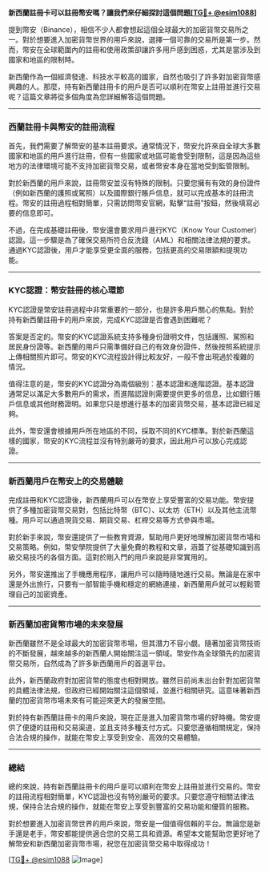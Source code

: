 **新西蘭註冊卡可以註冊幣安嗎？讓我們來仔細探討這個問題[[TG💪+ @esim1088](https://t.me/s/esim1088)]**

提到幣安（Binance），相信不少人都會想起這個全球最大的加密貨幣交易所之一。對於想要進入加密貨幣世界的用戶來說，選擇一個可靠的交易所是第一步。然而，幣安在全球範圍內的註冊和使用政策卻讓許多用戶感到困惑，尤其是當涉及到國家和地區的限制時。

新西蘭作為一個經濟發達、科技水平較高的國家，自然也吸引了許多對加密貨幣感興趣的人。那麼，持有新西蘭註冊卡的用戶是否可以順利在幣安上註冊並進行交易呢？這篇文章將從多個角度為您詳細解答這個問題。

---

### 西蘭註冊卡與幣安的註冊流程

首先，我們需要了解幣安的基本註冊要求。通常情況下，幣安允許來自全球大多數國家和地區的用戶進行註冊，但有一些國家或地區可能會受到限制，這是因為這些地方的法律環境可能不支持加密貨幣交易，或者幣安本身在當地受到監管限制。

對於新西蘭的用戶來說，註冊幣安並沒有特殊的限制。只要您擁有有效的身份證件（例如新西蘭的護照或駕照）以及國際銀行賬戶信息，就可以完成基本的註冊流程。幣安的註冊過程相對簡單，只需訪問幣安官網，點擊“註冊”按鈕，然後填寫必要的信息即可。

不過，在完成基礎註冊後，幣安還會要求用戶進行KYC（Know Your Customer）認證。這一步驟是為了確保交易所符合反洗錢（AML）和相關法律法規的要求。通過KYC認證後，用戶才能享受更全面的服務，包括更高的交易限額和提現功能。

---

### KYC認證：幣安註冊的核心環節

KYC認證是幣安註冊過程中非常重要的一部分，也是許多用戶關心的焦點。對於持有新西蘭註冊卡的用戶來說，完成KYC認證是否會遇到困難呢？

答案是否定的。幣安的KYC認證系統支持多種身份證明文件，包括護照、駕照和居民身份證等。新西蘭的用戶只需準備好自己的有效身份證件，然後按照系統提示上傳相關照片即可。幣安的KYC流程設計得比較友好，一般不會出現過於複雜的情況。

值得注意的是，幣安的KYC認證分為兩個級別：基本認證和進階認證。基本認證通常足以滿足大多數用戶的需求，而進階認證則需要提供更多的信息，比如銀行賬戶信息或其他財務證明。如果您只是想進行基本的加密貨幣交易，基本認證已經足夠。

此外，幣安還會根據用戶所在地區的不同，採取不同的KYC標準。對於新西蘭這樣的國家，幣安的KYC流程並沒有特別嚴苛的要求，因此用戶可以放心完成認證。

---

### 新西蘭用戶在幣安上的交易體驗

完成註冊和KYC認證後，新西蘭用戶可以在幣安上享受豐富的交易功能。幣安提供了多種加密貨幣交易對，包括比特幣（BTC）、以太坊（ETH）以及其他主流幣種。用戶可以通過現貨交易、期貨交易、杠桿交易等方式參與市場。

對於新手來說，幣安還提供了一些教育資源，幫助用戶更好地理解加密貨幣市場和交易策略。例如，幣安學院提供了大量免費的教程和文章，涵蓋了從基礎知識到高級交易技巧的各個方面。這對於剛入門的用戶來說是非常實用的。

另外，幣安還推出了手機應用程序，讓用戶可以隨時隨地進行交易。無論是在家中還是外出旅行，只要有一部智能手機和穩定的網絡連接，新西蘭用戶就可以輕鬆管理自己的加密資產。

---

### 新西蘭加密貨幣市場的未來發展

新西蘭雖然不是全球最大的加密貨幣市場，但其潛力不容小覷。隨著加密貨幣技術的不斷發展，越來越多的新西蘭人開始關注這一領域。幣安作為全球領先的加密貨幣交易所，自然成為了許多新西蘭用戶的首選平台。

此外，新西蘭政府對加密貨幣的態度也相對開放。雖然目前尚未出台針對加密貨幣的具體法律法規，但政府已經開始關注這個領域，並進行相關研究。這意味著新西蘭的加密貨幣市場未來有可能迎來更大的發展空間。

對於持有新西蘭註冊卡的用戶來說，現在正是進入加密貨幣市場的好時機。幣安提供了便捷的註冊和交易渠道，並且支持多種支付方式。只要您遵循相關規定，保持合法合規的操作，就能在幣安上享受到安全、高效的交易體驗。

---

### 總結

總的來說，持有新西蘭註冊卡的用戶是可以順利在幣安上註冊並進行交易的。幣安的註冊流程相對簡單，KYC認證也沒有特別嚴苛的要求。只要您遵守相關法律法規，保持合法合規的操作，就能在幣安上享受到豐富的交易功能和優質的服務。

對於想要進入加密貨幣世界的用戶來說，幣安是一個值得信賴的平台。無論您是新手還是老手，幣安都能提供適合您的交易工具和資源。希望本文能幫助您更好地了解幣安和新西蘭加密貨幣市場，祝您在加密貨幣交易中取得成功！

[[TG💪+ @esim1088](https://t.me/s/esim1088) ![Image](https://i.postimg.cc/4NQfJmqS/Snipaste-2025-05-13-00-14-12.png)]